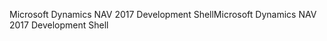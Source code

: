 <span data-ttu-id="3875a-101">Microsoft Dynamics NAV 2017 Development Shell</span><span class="sxs-lookup"><span data-stu-id="3875a-101">Microsoft Dynamics NAV 2017 Development Shell</span></span>